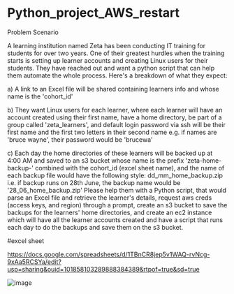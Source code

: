 # Python_project_AWS_restart

  Problem Scenario

A learning institution named Zeta has been conducting IT training for students for over two years. One of their greatest hurdles when the training starts is setting up learner accounts and creating Linux users for their students. They have reached out and want a python script that can help them automate the whole process. Here's a breakdown of what they expect:

a) A link to an Excel file will be shared containing learners info and whose name is the 'cohort_id'


b) They want Linux users for each learner, where each learner will have an account created using their first name, have a home directory, be part of a group called 'zeta_learners', and default login password via ssh will be their first name and the first two letters in their second name e.g. if names are 'bruce wayne', their password would be 'brucewa'


c) Each day the home directories of these learners will be backed up at 4:00 AM and saved to an s3 bucket whose name is the prefix 'zeta-home-backup-' combined with the cohort_id (excel sheet name), and the name of each backup file would have the following style: dd_mm_home_backup.zip i.e. if backup runs on 28th June, the backup name would be '28_06_home_backup.zip'
Please help them with a Python script, that would parse an Excel file and retrieve the learner's details, request aws creds (access keys, and region) through a prompt, create an s3 bucket to save the backups for the learners' home directories, and create an ec2 instance which will have all the learner accounts created and have a script that runs each day to do the backups and save them on the s3 bucket.


#excel sheet 

https://docs.google.com/spreadsheets/d/1TBnCR8jep5v1WAQ-rvNcg-9xAa5RCSYa/edit?usp=sharing&ouid=101858103289888384389&rtpof=true&sd=true

![image](https://github.com/user-attachments/assets/6995b14b-6264-4629-bca3-98756fa46d3c)
